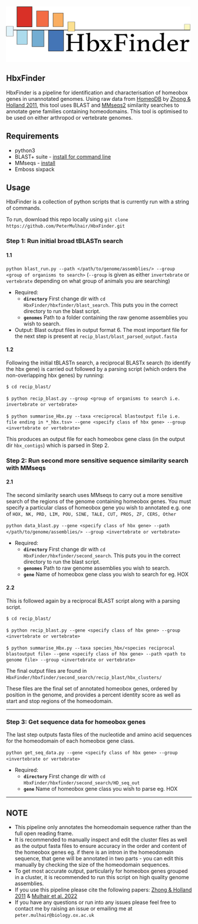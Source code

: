 <div align="left">
<p align="left">
<img src="https://github.com/PeterMulhair/HbxFinder/blob/master/logo.png" width="500" height="150">
</p>
</div>

## HbxFinder

HbxFinder is a pipeline for identification and characterisation of homeobox genes in unannotated genomes. Using raw data from [HomeoDB](http://homeodb.zoo.ox.ac.uk/) by [Zhong & Holland 2011](https://onlinelibrary.wiley.com/doi/full/10.1111/j.1525-142X.2011.00513.x), this tool uses BLAST and [MMseqs2](https://github.com/soedinglab/MMseqs2) similarity searches to annotate gene families containing homeodomains. This tool is optimised to be used on either arthropod or vertebrate genomes.


## Requirements

* python3
* BLAST+ suite - [install for command line](https://www.ncbi.nlm.nih.gov/books/NBK279671/)
* MMseqs - [install](https://github.com/soedinglab/MMseqs2#installation)
* Emboss sixpack

## Usage

HbxFinder is a collection of python scripts that is currently run with a string of commands.

To run, download this repo locally using `git clone https://github.com/PeterMulhair/HbxFinder.git`

### Step 1: Run initial broad tBLASTn search

#### 1.1

`python blast_run.py --path </path/to/genome/assemblies/> --group <group of organisms to search>` (`--group` is given as either `invertebrate` or `vertebrate` depending on what group of animals you are searching)

- Required:
  - **`directory`** First change dir with `cd HbxFinder/hbxfinder/blast_search`. This puts you in the correct directory to run the blast script.
  - **`genomes`** Path to a folder containing the raw genome assemblies you wish to search.
- Output: Blast output files in output format 6. The most important file for the next step is present at `recip_blast/blast_parsed_output.fasta`

#### 1.2

Following the initial tBLASTn search, a reciprocal BLASTx search (to identify the hbx gene) is carried out followed by a parsing script (which orders the non-overlapping hbx genes) by running:

```
$ cd recip_blast/

$ python recip_blast.py --group <group of organisms to search i.e. invertebrate or vertebrate>

$ python summarise_Hbx.py --taxa <reciprocal blastoutput file i.e. file ending in *_hbx.tsv> --gene <specify class of hbx gene> --group <invertebrate or vertebrate>
```

This produces an output file for each homeobox gene class (in the output dir `hbx_contigs`) which is parsed in Step 2.

### Step 2: Run	second more sensitive sequence similarity search with MMseqs

#### 2.1

The second similarity search uses MMseqs to carry out a more sensitive search of the regions of the genome containing homeobox genes. You must specify a particular class of homeobox gene you wish to annotated e.g. one of `HOX, NK, PRD, LIM, POU, SINE, TALE, CUT, PROS, ZF, CERS, Other`

`python data_blast.py --gene <specify class of hbx gene> --path </path/to/genome/assemblies/> --group <invertebrate or vertebrate>`


- Required:
  - **`directory`** First change dir with `cd HbxFinder/hbxfinder/second_search`. This puts you in the correct directory to run the blast script.
  - **`genomes`** Path to raw genome assemblies you wish to search.
  - **`gene`** Name of homeobox gene class you wish to search for eg. HOX

#### 2.2

This is followed again by a reciprocal BLAST script along with a parsing script.

```
$ cd recip_blast/

$ python recip_blast.py --gene <specify class of hbx gene> --group <invertebrate or vertebrate>

$ python summarise_Hbx.py --taxa species_hbx/<species reciprocal blastoutput file> --gene <specify class of hbx gene> --path <path to genome file> --group <invertebrate or vertebrate>
```

The final output files are found in `HbxFinder/hbxfinder/second_search/recip_blast/hbx_clusters/`

These files are the final set of annotated homeobox genes, ordered by position in the genome, and provides a percent identity score as well as start and stop regions of the homeodomain.

---

### Step 3: Get sequence data for homeobox genes

The last step outputs fasta files of the nucleotide and amino acid sequences for the homeodomain of each homeobox gene class.

`python get_seq_data.py --gene <specify class of hbx gene> --group <invertebrate or vertebrate>`


- Required:
  - **`directory`** First change dir with `cd HbxFinder/hbxfinder/second_search/HD_seq_out`
  - **`gene`** Name of homeobox gene class you wish to parse eg. HOX


---

## NOTE

- This pipeline only annotates the homeodomain sequence rather than the full open reading frame.
- It is recommended to manually inspect and edit the cluster files as well as the output fasta files to ensure accuracy in the order and content of the homeobox genes eg. if there is an intron in the homeodomain sequence, that gene will be annotated in two parts - you can edit this manually by checking the size of the homeodomain sequences.
- To get most accurate output, particularly for homeobox genes grouped in a cluster, it is recommended to run this script on high quality genome assemblies.
- If you use this pipeline please cite the following papers: [Zhong & Holland 2011](https://onlinelibrary.wiley.com/doi/full/10.1111/j.1525-142X.2011.00513.x) & [Mulhair et al. 2022](https://genome.cshlp.org/content/33/1/32)
- If you have any questions or run into any issues please feel free to contact me by raising an issue or emailing me at `peter.mulhair@biology.ox.ac.uk`